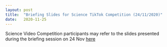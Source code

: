 ```yaml
---
layout: post
title:  "Briefing Slides for Science TikTok Competition (24/11/2020)"
date:   2020-11-25
---
```


Science Video Competition participants may refer to the slides presented during the briefing session on 24 Nov [here](https://docs.google.com/presentation/d/1OIwD70WeMOahs32WGCcbsOlMEIV4aMYEnLgi_zPeBpY/edit?usp=sharing)
